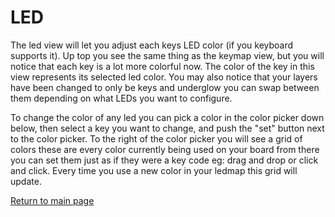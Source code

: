 # LED
The led view will let you adjust each keys LED color (if you keyboard supports
it).
Up top you see the same thing as the keymap view, but you will notice that each
key is a lot more colorful now. The color of the key in this view represents its
selected led color.
You may also notice that your layers have been changed to only be keys and
underglow you can swap between them depending on what LEDs you want to
configure. 

To change the color of any led you can pick a color in the color picker down
below, then select a key you want to change, and push the "set" button next to
the color picker.
To the right of the color picker you will see a grid of colors these are every
color currently being used on your board from there you can set them just as if
they were a key code eg: drag and drop or click and click. Every time you use a
new color in your ledmap this grid will update.

[Return to main page](./README.md)
